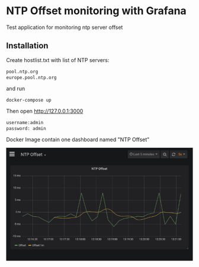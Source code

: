 # NTP Offset monitoring with Grafana

Test application for monitoring ntp server offset

## Installation
Create hostlist.txt with list of NTP servers:

    pool.ntp.org
    europe.pool.ntp.org

and run

    docker-compose up

Then open http://127.0.0.1:3000
    
    username:admin
    password: admin

Docker Image contain one dashboard named "NTP Offset"

![grafana](grafana-ntp.png)
